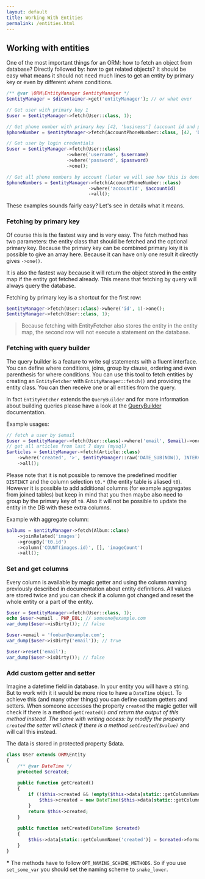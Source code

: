 ```yaml
---
layout: default
title: Working With Entities
permalink: /entities.html
---
```

## Working with entities

One of the most important things for an ORM: how to fetch an object from database? Directly followed by: how to get
related objects? It should be easy what means it should not need much lines to get an entity by primary key or even by
different where conditions.

```php
/** @var \ORM\EntityManager $entityManager */
$entityManager = $diContainer->get('entityManager'); // or what ever

// Get user with primary key 1
$user = $entityManager->fetch(User::class, 1);

// Get phone number with primary key [42, 'business'] (account id and phone type)
$phoneNumber = $entityManager->fetch(AccountPhoneNumber::class, [42, 'business']);

// Get user by login credentials
$user = $entityManager->fetch(User::class)
                      ->where('username', $username)
                      ->where('password', $password)
                      ->one();

// Get all phone numbers by account (later we will see how this is done by relations)
$phoneNumbers = $entityManager->fetch(AccountPhoneNumber::class)
                              ->where('accountId', $accountId)
                              ->all();
```

These examples sounds fairly easy? Let's see in details what it means.

### Fetching by primary key

Of course this is the fastest way and is very easy. The fetch method has two parameters: the entity class that should
be fetched and the optional primary key. Because the primary key can be combined primary key it is possible to give an
array here. Because it can have only one result it directly gives `->one()`.

It is also the fastest way because it will return the object stored in the entity map if the entity got fetched
already. This means that fetching by query will always query the database.

Fetching by primary key is a shortcut for the first row:

```php
$entityManager->fetch(User::class)->where('id', 1)->one();
$entityManager->fetch(User::class, 1);
```

> Because fetching with EntityFetcher also stores the entity in the entity map, the second row will not execute a
> statement on the database.

### Fetching with query builder

The query builder is a feature to write sql statements with a fluent interface. You can define where conditions, joins,
group by clause, ordering and even parenthesis for where conditions. You can use this tool to fetch entities by creating
an `EntityFetcher` with `EntityManager::fetch()` and providing the entity class. You can then receive one or all
entities from the query.

In fact `EntityFetcher` extends the `QueryBuilder` and for more information about building queries please have a look at
the [QueryBuilder](querybuilder.md) documentation.

Example usages:

```php
// fetch a user by $email
$user = $entityManager->fetch(User::class)->where('email', $email)->one();
// get all articles from last 7 days (mysql)
$articles = $entityManager->fetch(Article::class)
    ->where('created', '>', $entityManager::raw('DATE_SUB(NOW(), INTERVAL 7 DAY)'))
    ->all();
```

Please note that it is not possible to remove the predefined modifier `DISTINCT` and the column selection `t0.*` (the
entity table is aliased `t0`). However it is possible to add additional columns (for example aggregates from joined
tables) but keep in mind that you then maybe also need to group by the primary key of `t0`. Also it will not be possible
to update the entity in the DB with these extra columns.

Example with aggregate column:
```php
$albums = $entityManager->fetch(Album::class)
    ->joinRelated('images')
    ->groupBy('t0.id')
    ->column('COUNT(images.id)', [], 'imageCount')
    ->all();
```

### Set and get columns

Every column is available by magic getter and using the column naming previously described in documentation about
entity definitions. All values are stored twice and you can check if a column got changed and reset the whole entity
or a part of the entity.

```php
$user = $entityManager->fetch(User::class, 1);
echo $user->email . PHP_EOL; // someone@example.com
var_dump($user->isDirty()); // false

$user->email = 'foobar@example.com';
var_dump($user->isDirty('email')); // true

$user->reset('email');
var_dump($user->isDirty()); // false
```

### Add custom getter and setter

Imagine a datetime field in database. In your entity you will have a string. But to work with it it would be more nice
to have a `DateTime` object. To achieve this (and many other things) you can define custom getters and setters. When
someone accesses the property `created` the magic getter will check if there is a method `getCreated()`<sup>*</sup>
and return the output of this method instead. The same with writing access: by modify the property `created` the
setter will check if there is a method `setCreated($value)`<sup>*</sup> and will call this instead.

The data is stored in protected property $data.
 
```php
class User extends ORM\Entity
{
    /** @var DateTime */
    protected $created;
    
    public function getCreated()
    {
        if (!$this->created && !empty($this->data[static::getColumnName('created')])) {
            $this->created = new DateTime($this->data[static::getColumnName('created')]);
        }
        return $this->created;
    }
    
    public function setCreated(DateTime $created)
    {
        $this->data[static::getColumnName('created')] = $created->format('Y-m-d H:i:s');
    }
}
```

**\*** The methods have to follow `OPT_NAMING_SCHEME_METHODS`. So if you use `set_some_var` you should set the naming
scheme to `snake_lower`.
